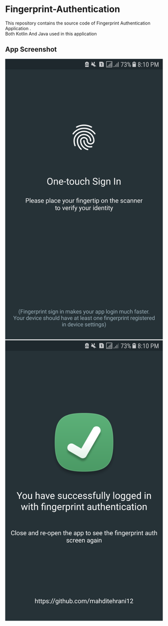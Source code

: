 # Fingerprint-Authentication
This repository contains the source code of Fingerprint Authentication Application . <br/>
Both Kotlin And Java used in this application

## App Screenshot
![alt text](https://github.com/mahditehrani12/Fingerprint-Authentication/blob/master/ScreenShot/Screenshot_20180426-201005.png)
![alt text](https://github.com/mahditehrani12/Fingerprint-Authentication/blob/master/ScreenShot/Screenshot_20180426-201013.png)
